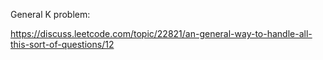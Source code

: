 General K problem:

https://discuss.leetcode.com/topic/22821/an-general-way-to-handle-all-this-sort-of-questions/12